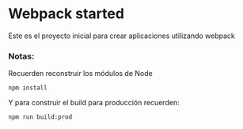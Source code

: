 # Webpack started

Este es el proyecto inicial para crear aplicaciones utilizando webpack

 ### Notas:

 Recuerden reconstruir los módulos de Node

 ```
 npm install
 ```

 Y para construir el build para producción recuerden:

 ```
 npm run build:prod
 ```
